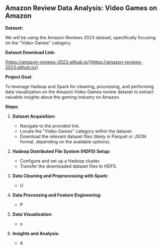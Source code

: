 ## Amazon Review Data Analysis: Video Games on Amazon

**Dataset:**

We will be using the Amazon Reviews 2023 dataset, specifically focusing on the "Video Games" category.

**Dataset Download Link:**

[https://amazon-reviews-2023.github.io/](https://amazon-reviews-2023.github.io/)

**Project Goal:**

To leverage Hadoop and Spark for cleaning, processing, and performing data visualization on the Amazon Video Games review dataset to extract valuable insights about the gaming industry on Amazon.

**Steps:**

1.  **Dataset Acquisition:**
    * Navigate to the provided link.
    * Locate the "Video Games" category within the dataset.
    * Download the relevant dataset files (likely in Parquet or JSON format, depending on the available options).

2.  **Hadoop Distributed File System (HDFS) Setup:**
    * Configure and set up a Hadoop cluster.
    * Transfer the downloaded dataset files to HDFS.

3.  **Data Cleaning and Preprocessing with Spark:**
    * U
4.  **Data Processing and Feature Engineering:**
    * P

5.  **Data Visualization:**
    * o

6.  **Insights and Analysis:**
    * A

